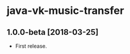 java-vk-music-transfer
======================

1.0.0-beta [2018-03-25]
-----------------------

- First release.
